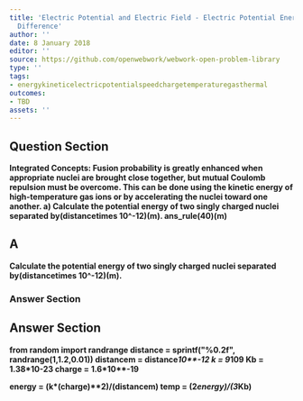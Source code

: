 ```yaml
---
title: 'Electric Potential and Electric Field - Electric Potential Energy: Potential
  Difference'
author: ''
date: 8 January 2018
editor: ''
source: https://github.com/openwebwork/webwork-open-problem-library
type: ''
tags:
- energykineticelectricpotentialspeedchargetemperaturegasthermal
outcomes:
- TBD
assets: ''
---
```


## Question Section 

<b>
<b>Integrated Concepts:<b> Fusion probability is greatly enhanced when appropriate nuclei are brought close together, but mutual Coulomb repulsion must be overcome. This can be done using the kinetic energy of high-temperature gas ions or by accelerating the nuclei toward one another.
a) Calculate the potential energy of two singly charged nuclei separated by(distancetimes 10^-12)(m).
ans_rule(40)(m)

## A
Calculate the potential energy of two singly charged nuclei separated by(distancetimes 10^-12)(m).
### Answer Section


## Answer Section

from random import randrange
distance = sprintf("%0.2f", randrange(1,1.2,0.01))
distancem = distance*10**-12
k = 9*10**9
Kb = 1.38*10**-23
charge = 1.6*10**-19

energy = (k*(charge)**2)/(distancem)
temp = (2*energy)/(3*Kb)